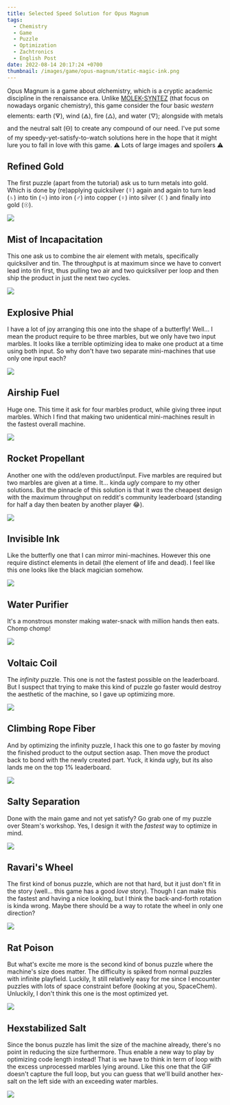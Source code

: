 ```yaml
---
title: Selected Speed Solution for Opus Magnum
tags:
  - Chemistry
  - Game
  - Puzzle
  - Optimization
  - Zachtronics
  - English Post
date: 2022-08-14 20:17:24 +0700
thumbnail: /images/game/opus-magnum/static-magic-ink.png
---
```


Opus Magnum is a game about *al*chemistry, which is a cryptic academic discipline in the renaissance era. Unlike [MOLEK-SYNTEZ][self molek-syntez] (that focus on nowadays organic chemistry), this game consider the four basic *western* elements: earth (🜃), wind (🜁), fire (🜂), and water (🜄); alongside with metals and the neutral salt (🜔) to create any compound of our need. I've put some of my speedy-yet-satisfy-to-watch solutions here in the hope that it might lure you to fall in love with this game. ⚠️ Lots of large images and spoilers ⚠️


## Refined Gold

The first puzzle (apart from the tutorial) ask us to turn metals into gold. Which is done by (re)applying quicksilver (☿) again and again to turn lead (♄) into tin (♃) into iron (♂) into copper (♀) into silver (☾) and finally into gold (☉).

![](/images/game/opus-magnum/refined-gold-210-62-21.gif)


## Mist of Incapacitation

This one ask us to combine the air element with metals, specifically quicksilver and tin. The throughput is at maximum since we have to convert lead into tin first, thus pulling two air and two quicksilver per loop and then ship the product in just the next two cycles.

![](/images/game/opus-magnum/mist-of-incapacitation-240-26-28.gif)


## Explosive Phial

I have a lot of joy arranging this one into the shape of a butterfly! Well... I mean the product require to be three marbles, but we only have two input marbles. It looks like a terrible optimizing idea to make one product at a time using both input. So why don't have two separate mini-machines that use only one input each?

![](/images/game/opus-magnum/explosive-phial-400-22-56.gif)

## Airship Fuel

Huge one. This time it ask for four marbles product, while giving three input marbles. Which I find that making two unidentical mini-machines result in the fastest overall machine.

![](/images/game/opus-magnum/airship-fuel-535-19-45.gif)

## Rocket Propellant

Another one with the odd/even product/input. Five marbles are required but two marbles are given at a time. It... kinda *ugly* compare to my other solutions. But the pinnacle of this solution is that it *was* the cheapest design with the maximum throughput on reddit's community leaderboard (standing for half a day then beaten by another player 😂).

![](/images/game/opus-magnum/rocket-propellant-275-33-74.gif)

## Invisible Ink

Like the butterfly one that I can mirror mini-machines. However this one require distinct elements in detail (the element of life and dead). I feel like this one looks like the black magician somehow.

![](/images/game/opus-magnum/invisible-ink-460-50-52.gif)

## Water Purifier

It's a monstrous monster making water-snack with million hands then eats. Chomp chomp!

![](/images/game/opus-magnum/water-purifier-470-45-59.gif)

## Voltaic Coil

The *infinity* puzzle. This one is not the fastest possible on the leaderboard. But I suspect that trying to make this kind of puzzle go faster would destroy the aesthetic of the machine, so I gave up optimizing more.

![](/images/game/opus-magnum/voltaic-coil-280-58-83.gif)

## Climbing Rope Fiber

And by optimizing the infinity puzzle, I hack this one to go faster by moving the finished product to the output section asap. Then move the product back to bond with the newly created part. Yuck, it kinda ugly, but its also lands me on the top 1% leaderboard.

![](/images/game/opus-magnum/climbing-rope-fiber-260-75-54.gif)


## Salty Separation

Done with the main game and not yet satisfy? Go grab one of my puzzle over Steam's workshop. Yes, I design it with the *fastest* way to optimize in mind.

![](/images/game/opus-magnum/salty-separation-200-9-16.gif)


## Ravari's Wheel

The first kind of bonus puzzle, which are not that hard, but it just don't fit in the story (well... this game has a good *love* story). Though I can make this the fastest and having a nice looking, but I think the back-and-forth rotation is kinda wrong. Maybe there should be a way to rotate the wheel in only one direction?

![](/images/game/opus-magnum/ravari-wheel-350-98-41.gif)

## Rat Poison

But what's excite me more is the second kind of bonus puzzle where the machine's size does matter. The difficulty is spiked from normal puzzles with infinite playfield. Luckily, It still relatively easy for me since I encounter puzzles with lots of space constraint before (looking at you, SpaceChem). Unluckily, I don't think this one is the most optimized yet.

![](/images/game/opus-magnum/rat-poison-435-75-150.gif)


## Hexstabilized Salt

Since the bonus puzzle has limit the size of the machine already, there's no point in reducing the size furthermore. Thus enable a new way to play by optimizing code length instead! That is we have to think in term of loop with the excess unprocessed marbles lying around. Like this one that the GIF doesn't capture the full loop, but you can guess that we'll build another hex-salt on the left side with an exceeding water marbles.

![](/images/game/opus-magnum/hexstabilized-salt-170-281-33.gif)



[self molek-syntez]: /2022/07/07/my-molek-syntez-solutions.html
